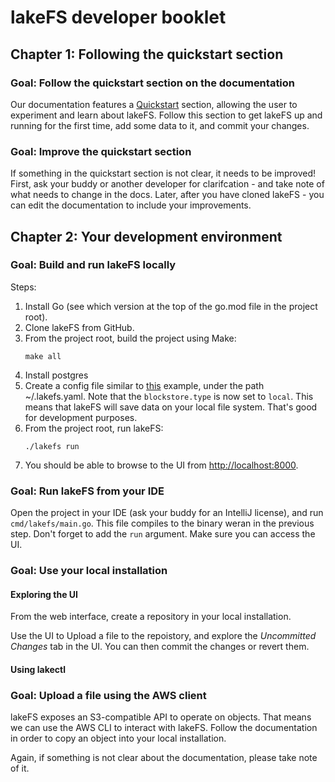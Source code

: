 # lakeFS developer booklet

## Chapter 1: Following the quickstart section

### Goal: Follow the quickstart section on the documentation

Our documentation features a [Quickstart](https://docs.lakefs.io/quickstart/) section, allowing the user to experiment and learn about lakeFS.
Follow this section to get lakeFS up and running for the first time, add some data to it, and commit your changes.

### Goal: Improve the quickstart section

If something in the quickstart section is not clear, it needs to be improved! First, ask your buddy or another developer for clarifcation - and take note of what needs to change in the docs. Later, after you have cloned lakeFS - you can edit the documentation to include your improvements.

## Chapter 2: Your development environment

### Goal: Build and run lakeFS locally

Steps:
1. Install Go (see which version at the top of the go.mod file in the project root).
1. Clone lakeFS from GitHub.
1. From the project root, build the project using Make:
   ```
   make all
   ```
1. Install postgres
1. Create a config file similar to [this](https://docs.lakefs.io/reference/configuration.html#example-local-development) example, under the path ~/.lakefs.yaml. Note that the `blockstore.type` is now set to `local`. This means that lakeFS will save data on your local file system. That's good for development purposes.
1. From the project root, run lakeFS:
   ```
   ./lakefs run
   ```
 1. You should be able to browse to the UI from [http://localhost:8000](http://localhost:8000).


 ### Goal: Run lakeFS from your IDE

Open the project in your IDE (ask your buddy for an IntelliJ license), and run `cmd/lakefs/main.go`.
This file compiles to the binary weran in the previous step. Don't forget to add the `run` argument.
Make sure you can access the UI.

### Goal: Use your local installation

#### Exploring the UI
From the web interface, create a repository in your local installation.

Use the UI to Upload a file to the repoistory, and explore the _Uncommitted Changes_ tab in the UI.
You can then commit the changes or revert them.

#### Using lakectl

### Goal: Upload a file using the AWS client

lakeFS exposes an S3-compatible API to operate on objects. That means we can use the AWS CLI to interact with lakeFS.
Follow the documentation in order to copy an object into your local installation.

Again, if something is not clear about the documentation, please take note of it.

